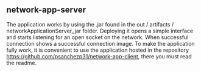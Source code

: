 network-app-server
--
The application works by using the .jar found in the out / artifacts / networkApplicationServer_jar folder.
Deploying it opens a simple interface and starts listening for an open socket on the network. When successful connection shows a successful connection image.
To make the application fully work, it is convenient to use the application hosted in the repository https://github.com/psanchezp31/network-app-client, there you must read the readme.
